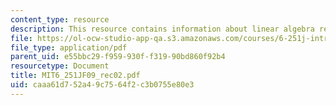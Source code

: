 ```yaml
---
content_type: resource
description: This resource contains information about linear algebra review.
file: https://ol-ocw-studio-app-qa.s3.amazonaws.com/courses/6-251j-introduction-to-mathematical-programming-fall-2009/caaa61d752a49c7564f2c3b0755e80e3_MIT6_251JF09_rec02.pdf
file_type: application/pdf
parent_uid: e55bbc29-f959-930f-f319-90bd860f92b4
resourcetype: Document
title: MIT6_251JF09_rec02.pdf
uid: caaa61d7-52a4-9c75-64f2-c3b0755e80e3
---
```

